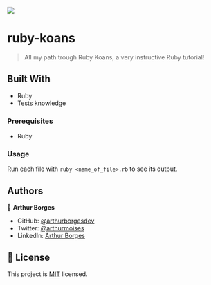 ![](https://img.shields.io/badge/Tutorials%20And%20Experiments-blue)

# ruby-koans

> All my path trough Ruby Koans, a very instructive Ruby tutorial!

## Built With

- Ruby
- Tests knowledge

### Prerequisites

- Ruby

### Usage

Run each file with `ruby <name_of_file>.rb` to see its output.

## Authors

👤 **Arthur Borges**

- GitHub: [@arthurborgesdev](https://github.com/arthurborgesdev)
- Twitter: [@arthurmoises](https://twitter.com/arthurmoises)
- LinkedIn: [Arthur Borges](https://linkedin.com/in/arthurmoises)

## 📝 License

This project is [MIT](/LICENSE) licensed.
